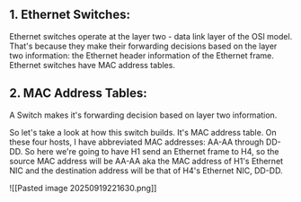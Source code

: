 ## 1. Ethernet Switches:
Ethernet switches operate at the layer two - data link layer of the OSI model. That's because they make their forwarding decisions based on the layer two information: the Ethernet header information of the Ethernet frame.
Ethernet switches have MAC address tables.

## 2. MAC Address Tables:
A Switch makes it's forwarding decision based on layer two information.

So let's take a look at how this switch builds. It's MAC address table. On these four hosts, I have abbreviated MAC addresses: AA-AA through DD-DD.
So here we're going to have H1 send an Ethernet frame to H4, so the source MAC address will be AA-AA aka the MAC address of H1's Ethernet NIC and the destination address will be that of H4's Ethernet NIC, DD-DD.

![[Pasted image 20250919221630.png]]
